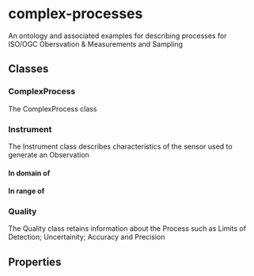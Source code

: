 # complex-processes
An ontology and associated examples for describing processes for ISO/OGC Obersvation &amp; Measurements and Sampling
## Classes
### ComplexProcess
The ComplexProcess class
### Instrument
The Instrument class describes characteristics of the sensor used to generate an Observation
#### In domain of

#### In range of

### Quality
The Quality class retains information about the Process such as Limits of Detection; Uncertainity; Accuracy and Precision
## Properties
